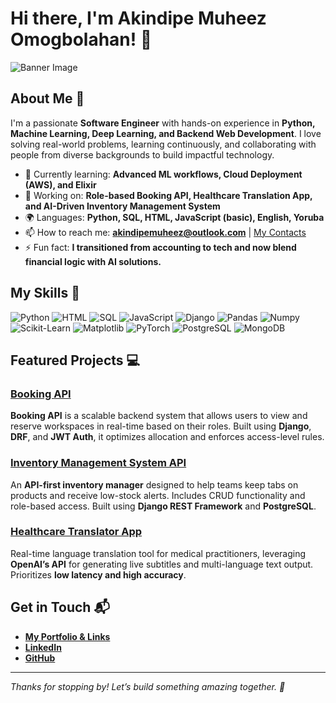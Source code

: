 
# Hi there, I'm Akindipe Muheez Omogbolahan! 👋

![Banner Image](https://linktr.ee/akinscoded)

## About Me 🚀

I'm a passionate **Software Engineer** with hands-on experience in **Python, Machine Learning, Deep Learning, and Backend Web Development**. I love solving real-world problems, learning continuously, and collaborating with people from diverse backgrounds to build impactful technology.

- 🌱 Currently learning: **Advanced ML workflows, Cloud Deployment (AWS), and Elixir**
- 🔭 Working on: **Role-based Booking API, Healthcare Translation App, and AI-Driven Inventory Management System**
- 🌍 Languages: **Python, SQL, HTML, JavaScript (basic), English, Yoruba**
- 📫 How to reach me: **[akindipemuheez@outlook.com](mailto:akindipemuheez@outlook.com)** | [My Contacts](https://linktr.ee/akinscoded)
- ⚡ Fun fact: **I transitioned from accounting to tech and now blend financial logic with AI solutions.**

## My Skills 🧠

![Python](https://img.shields.io/badge/-Python-3776AB?style=flat-square&logo=python&logoColor=white)
![HTML](https://img.shields.io/badge/-HTML-E34F26?style=flat-square&logo=html5&logoColor=white)
![SQL](https://img.shields.io/badge/-SQL-4479A1?style=flat-square&logo=mysql&logoColor=white)
![JavaScript](https://img.shields.io/badge/-JavaScript-F7DF1E?style=flat-square&logo=javascript&logoColor=black)
![Django](https://img.shields.io/badge/-Django-092E20?style=flat-square&logo=django&logoColor=white)
![Pandas](https://img.shields.io/badge/-Pandas-150458?style=flat-square&logo=pandas&logoColor=white)
![Numpy](https://img.shields.io/badge/-NumPy-013243?style=flat-square&logo=numpy&logoColor=white)
![Scikit-Learn](https://img.shields.io/badge/-Scikit--Learn-F7931E?style=flat-square&logo=scikit-learn&logoColor=white)
![Matplotlib](https://img.shields.io/badge/-Matplotlib-11557C?style=flat-square&logo=matplotlib&logoColor=white)
![PyTorch](https://img.shields.io/badge/-PyTorch-EE4C2C?style=flat-square&logo=pytorch&logoColor=white)
![PostgreSQL](https://img.shields.io/badge/-PostgreSQL-336791?style=flat-square&logo=postgresql&logoColor=white)
![MongoDB](https://img.shields.io/badge/-MongoDB-47A248?style=flat-square&logo=mongodb&logoColor=white)

## Featured Projects 💻

### [Booking API](https://github.com/Akins-Coded)

**Booking API** is a scalable backend system that allows users to view and reserve workspaces in real-time based on their roles. Built using **Django**, **DRF**, and **JWT Auth**, it optimizes allocation and enforces access-level rules.

### [Inventory Management System API](https://github.com/Akins-Coded)

An **API-first inventory manager** designed to help teams keep tabs on products and receive low-stock alerts. Includes CRUD functionality and role-based access. Built using **Django REST Framework** and **PostgreSQL**.

### [Healthcare Translator App](https://github.com/Akins-Coded)

Real-time language translation tool for medical practitioners, leveraging **OpenAI’s API** for generating live subtitles and multi-language text output. Prioritizes **low latency and high accuracy**.

## Get in Touch 📬

- **[My Portfolio & Links](https://linktr.ee/akinscoded)**
- **[LinkedIn](https://www.linkedin.com/in/akinscoded)**
- **[GitHub](https://github.com/Akins-Coded)**

---

_Thanks for stopping by! Let’s build something amazing together. 🚀_

